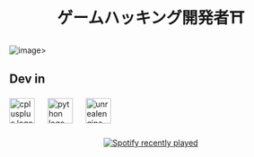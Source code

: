 <h1 align="center">ゲームハッキング開発者⛩️</h1>

###

![image](https://i.pinimg.com/originals/87/fe/e8/87fee894a415bd75f391225afc54c441.gif)>

###

<h2 align="left">Dev in</h2>

###

<div align="left">
  <img src="https://cdn.jsdelivr.net/gh/devicons/devicon/icons/cplusplus/cplusplus-original.svg" height="45" alt="cplusplus logo"  />
  <img width="15" />
  <img src="https://cdn.jsdelivr.net/gh/devicons/devicon/icons/python/python-original.svg" height="45" alt="python logo"  />
  <img width="15" />
  <img src="https://cdn.jsdelivr.net/gh/devicons/devicon/icons/unrealengine/unrealengine-original.svg" height="45" alt="unrealengine logo"  />
</div>

###

<div align="center">
  <a href="https://open.spotify.com/user/https://open.spotify.com/intl-pt/track/7sZcqWau8YS5M2q2lX0zJt?si=ec74c009fd004b0f">
    <img src="https://spotify-recently-played-readme.vercel.app/api?user=https://open.spotify.com/intl-pt/track/7sZcqWau8YS5M2q2lX0zJt?si=ec74c009fd004b0f&count=5" alt="Spotify recently played"  />
  </a>
</div>

###
